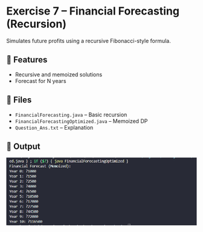 # Exercise 7 – Financial Forecasting (Recursion)

Simulates future profits using a recursive Fibonacci-style formula.

## 🔹 Features
- Recursive and memoized solutions
- Forecast for N years

## 🔹 Files
- `FinancialForecasting.java` – Basic recursion
- `FinancialForecastingOptimized.java` – Memoized DP
- `Question_Ans.txt` – Explanation

## 🔹 Output

![output](/Week%201/DSA/Exercise-7/Output/output.png)